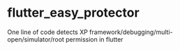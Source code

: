 # flutter_easy_protector
One line of code detects XP framework/debugging/multi-open/simulator/root permission in flutter
